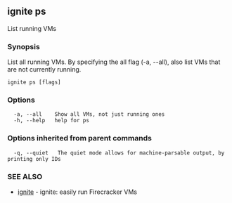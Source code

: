 ## ignite ps

List running VMs

### Synopsis


List all running VMs. By specifying the all flag (-a, --all),
also list VMs that are not currently running.


```
ignite ps [flags]
```

### Options

```
  -a, --all    Show all VMs, not just running ones
  -h, --help   help for ps
```

### Options inherited from parent commands

```
  -q, --quiet   The quiet mode allows for machine-parsable output, by printing only IDs
```

### SEE ALSO

* [ignite](ignite.md)	 - ignite: easily run Firecracker VMs


